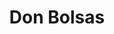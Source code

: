 ---
id: "jorgemadrid"
image: 
  src: "/src/images/jorgemadrid.jpg"
  alt: "jorge madrid"
title: "Don Bolsas"
location: "USA, Manhattan - Madrid, Spain"
year: ""
platform: "Web Dev, Software solutions"
tech: "Shopify (Hydrogen and Liquid), Javascript, React, Remix, Wordpress, React Native, PHP"
show_title: false
secondary_link: { href: "/data/Jorge_Madrid_Portillo_CV.pdf", text: "Download my resume in pdf" }
url: "https://www.linkedin.com/in/jorge-madrid-0b17a915a/"
description: "Soy un ingeniero de software con más de 12 años de experiencia en el campo, trabajando tanto como freelance como para otras empresas. Después de graduarme de San Pablo CEU en Madrid, viajé a Dinamarca y completé una Maestría en Ciencias de la Computación en la Universidad de Aalborg. Me gusta explorar diversos campos, pero me he centrado principalmente en el desarrollo web y aplicaciones móviles.

Entre mis áreas de especialización se encuentran React, Astro, Remix, Shopify (Hydrogen y Liquid), Wordpress, React Native y PHP, aunque estoy preparado para implementar soluciones de software más allá de este ámbito si es necesario. A continuación, puedes consultar mi perfil de LinkedIn y descargar mi currículum en PDF."
---